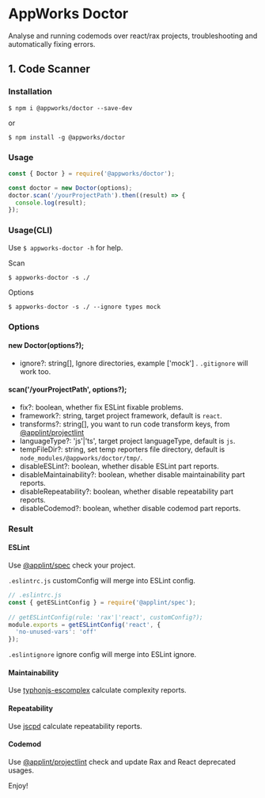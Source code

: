 # AppWorks Doctor

Analyse and running codemods over react/rax projects, troubleshooting and automatically fixing errors.  
## 1. Code Scanner

### Installation

```shell
$ npm i @appworks/doctor --save-dev
```

or

```shell
$ npm install -g @appworks/doctor
```

### Usage

```js
const { Doctor } = require('@appworks/doctor');

const doctor = new Doctor(options);
doctor.scan('/yourProjectPath').then((result) => {
  console.log(result);
});

```

### Usage(CLI)

Use `$ appworks-doctor -h` for help.

Scan
```shell
$ appworks-doctor -s ./
```

Options
```shell
$ appworks-doctor -s ./ --ignore types mock
```

### Options

#### new Doctor(options?);

* ignore?: string[], Ignore directories, example ['mock'] . `.gitignore` will work too.

#### scan('/yourProjectPath', options?);

* fix?: boolean, whether fix ESLint fixable problems.
* framework?: string, target project framework, default is `react`.
* transforms?: string[], you want to run code transform keys, from [@applint/projectlint](https://www.npmjs.com/package/@applint/projectlint)
* languageType?: 'js'|'ts', target project languageType, default is `js`.
* tempFileDir?: string, set temp reporters file directory, default is `node_modules/@appworks/doctor/tmp/`.
* disableESLint?: boolean, whether disable ESLint part reports.
* disableMaintainability?: boolean, whether disable maintainability part reports.
* disableRepeatability?: boolean, whether disable repeatability part reports.
* disableCodemod?: boolean, whether disable codemod part reports.
### Result

#### ESLint

Use [@applint/spec](https://www.npmjs.com/package/@applint/spec) check your project.

`.eslintrc.js` customConfig will merge into ESLint config.

```js
// .eslintrc.js
const { getESLintConfig } = require('@applint/spec');
 
// getESLintConfig(rule: 'rax'|'react', customConfig?);
module.exports = getESLintConfig('react', {
  'no-unused-vars': 'off'
});
```
`.eslintignore` ignore config will merge into ESLint ignore.

#### Maintainability

Use [typhonjs-escomplex](https://www.npmjs.com/package/typhonjs-escomplex) calculate complexity reports.

#### Repeatability

Use [jscpd](https://www.npmjs.com/package/jscpd) calculate repeatability reports.

#### Codemod

Use [@applint/projectlint](https://www.npmjs.com/package/@applint/projectlint) check and update Rax and React deprecated usages.

Enjoy!
